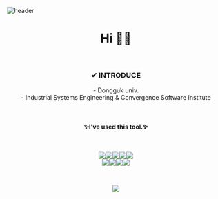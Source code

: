 ![header](https://capsule-render.vercel.app/api?type=waving&color=FFA07A&&fontColor=FFFFFF&height=150&section=header&fontSize=50&&fontAlignY=35&animation=blink)

<h1 align="center"> Hi  🐰👋 </h1>

<br>

<h3 align="center">✔ INTRODUCE </h3>
<p align="center">
- Dongguk univ. <br>
- Industrial Systems Engineering & Convergence Software Institute
</p>
<br>


<h4 align="center">✨I've used this tool.✨</h4>
<br>
<p align="center">
<img src="https://img.shields.io/badge/Java-coral?style=뱃지모양&logo=Java&logoColor=white"/><img src="https://img.shields.io/badge/python-blue?style=뱃지모양&logo=Python&logoColor=white"/><img src="https://img.shields.io/badge/C++-royalblue?style=뱃지모양&logo=C++&logoColor=white"/><img src="https://img.shields.io/badge/GitHub-black?style=뱃지모양&logo=GitHub&logoColor=white"/><img src="https://img.shields.io/badge/Django-lightcoral?style=뱃지모양&logo=Django&logoColor=white"/><br>
<img src="https://img.shields.io/badge/CSS3-dodgerblue?style=뱃지모양&logo=CSS3&logoColor=white"/><img src="https://img.shields.io/badge/HTML5-orangered?style=뱃지모양&logo=HTML5&logoColor=white"/><img src="https://img.shields.io/badge/R-olive?style=뱃지모양&logo=R&logoColor=white"/><img src="https://img.shields.io/badge/MariaDB-orchid?style=뱃지모양&logo=MariaDB&logoColor=white"/>
</p>

<br>
 
<p align="center">
<a  href="https://hits.seeyoufarm.com"><img src="https://hits.seeyoufarm.com/api/count/incr/badge.svg?url=https%3A%2F%2Fgithub.com%2FJoungMinJu&count_bg=%23FFE5E1&title_bg=%23F9BDBD&icon=&icon_color=%23E7E7E7&title=hits&edge_flat=false"/></a>
</p>


<!--
**JoungMinJu/JoungMinJu** is a ✨ _special_ ✨ repository because its `README.md` (this file) appears on your GitHub profile.

Here are some ideas to get you started:

- 🔭 I’m currently working on ...
- 🌱 I’m currently learning ...
- 👯 I’m looking to collaborate on ...
- 🤔 I’m looking for help with ...
- 💬 Ask me about ...
- 📫 How to reach me: ...
- 😄 Pronouns: ...
- ⚡ Fun fact: ...
-->

